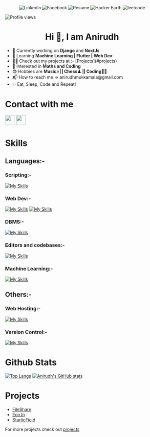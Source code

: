 <div id="shields-img" align="center">
    <img src="https://img.shields.io/badge/-LinkedIn-LinkedIn?style=social&logo=linkedin" alt="LinkedIn">
    <img src="https://img.shields.io/badge/-Facebook-Facebook?style=social&logo=facebook" alt="Facebook">
    <img src="https://img.shields.io/badge/-Resume-222?style=flat&logo=resume" alt="Resume">
    <img src="https://img.shields.io/badge/-Hacker%20earth-blue?style=flat&logo=hackerearth" alt="Hacker Earth">
    <img src="https://img.shields.io/badge/-leetcode-leetcode?style=flat&logo=leetcode" alt="leetcode">
 </div>

![Profile views](https://gpvc.arturio.dev/Anirudh3167)

<h1 align="center"> Hi 👋, I am Anirudh </h1>
    <ul>
    <li> 🔭 Currently working on <b>Django</b> and <b>NextJs</b> </li>
    <li> 🌱 Learning <b> Machine Learning | Flutter | Web Dev </b> </li>
    <li> 👨‍💻 Check out my projects at :- [Projects](#projects) </li>
    <li> 👀 Interested in <b> Maths and Coding </b> </li>
    <li> 😎 Hobbies are <b> Music🎶 || Chess♟ || Coding👨‍💻 </b> </li>
    <li> 📬 How to reach me -> anirudhmukkamala@gmail.com </li>
    <li> ✨ Eat, Sleep, Code and Repeat! </li>
    </ul>


# Contact with me
   [<img height="32" width="32" src="https://cdn.simpleicons.org/linkedin" />](https://www.linkedin.com/in/anirudh-mukkamala-46a9b2242)
   [<img height="32" width="32" src="https://cdn.simpleicons.org/discord" />](https://www.discord.com)
   
<!---
Anirudh3167/Anirudh3167 is a ✨ special ✨ repository because its `README.md` (this file) appears on your GitHub profile.
You can click the Preview link to take a look at your changes.
--->
# Skills
## Languages:-
### Scripting:-
   [![My Skills](https://skills.thijs.gg/icons?i=c,cpp,java,python,kotlin)](https://skills.thijs.gg)
### Web Dev:-
   [![My Skills](https://skills.thijs.gg/icons?i=html,css,js,react,next)](https://skills.thijs.gg)
   [![My Skills](https://skills.thijs.gg/icons?i=django,php,figma,md,flutter)](https://skills.thijs.gg)
### DBMS:-
   [![My Skills](https://skills.thijs.gg/icons?i=mysql,sqlite)](https://skills.thijs.gg)
### Editors and codebases:-
   [![My Skills](https://skills.thijs.gg/icons?i=vscode,github,replit)](https://skills.thijs.gg)
### Machine Learning:-
   [![My Skills](https://skills.thijs.gg/icons?i=pytorch,tensorflow,keras)](https://skills.thijs.gg)
## Others:-
### Web Hosting:-
 [![My Skills](https://skills.thijs.gg/icons?i=heroku,netlify,github)](https://skills.thijs.gg)

### Version Control:-
 [![My Skills](https://skills.thijs.gg/icons?i=git)](https://skills.thijs.gg)

# Github Stats

[![Top Langs](https://github-readme-stats.vercel.app/api/top-langs/?username=anirudh3167&layout=compact)](https://github.com/anuraghazra/github-readme-stats)
[![Anirudh's GitHub stats](https://github-readme-stats.vercel.app/api?username=anirudh3167)](https://github.com/anirudh3167/github-readme-stats)

# Projects
 - [FileShare](https://github.com/Anirudh3167/FileShare)
 - [Eco In](https://github.com/Anirudh3167/The-Breaking-Code)
 - [StarticField](https://www.starticfield.com)
 
 For more projects check out [projects](https://github.com/Anirudh3167/projects.md)




